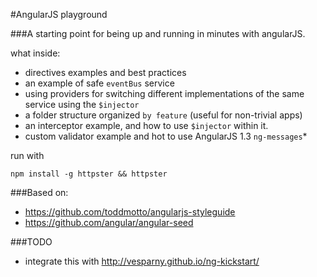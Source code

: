 
#AngularJS playground

###A starting point for being up and running in minutes with angularJS.

what inside:
* directives examples and best practices
* an example of safe `eventBus` service
* using providers for switching different implementations of the same service using the `$injector`
*  a folder structure organized `by feature` (useful for non-trivial apps)
* an interceptor example, and how to use `$injector` within it.
* custom validator example and hot to use AngularJS 1.3 `ng-messages`*

run with

	npm install -g httpster && httpster


###Based on:

* https://github.com/toddmotto/angularjs-styleguide
* https://github.com/angular/angular-seed

###TODO
* integrate this with http://vesparny.github.io/ng-kickstart/

